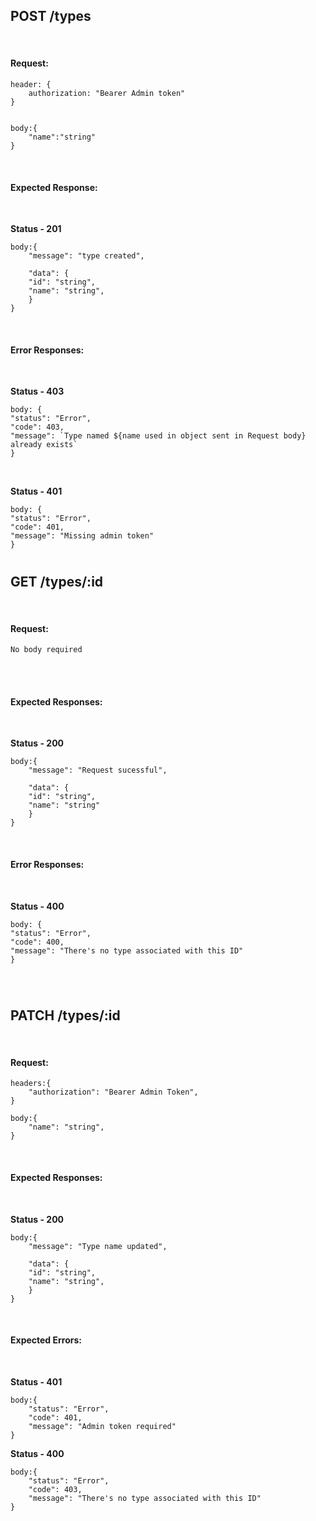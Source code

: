 ## POST /types

<br>

#### Request:

```
header: {
    authorization: "Bearer Admin token"
}

```

```

body:{
    "name":"string"
}
```

<br>

#### Expected Response:

<br>

**Status - 201**

```
body:{
    "message": "type created",

    "data": {
    "id": "string",
    "name": "string",
    }
}
```

<br>

#### Error Responses:

<br>

**Status - 403**

```
body: {
"status": "Error",
"code": 403,
"message": `Type named ${name used in object sent in Request body} already exists`
}
```

<br>

**Status - 401**

```
body: {
"status": "Error",
"code": 401,
"message": "Missing admin token"
}
```

#

## GET /types/:id

<br>

#### Request:

```
No body required
```

<br>
<br>

#### Expected Responses:

<br>

**Status - 200**

```
body:{
    "message": "Request sucessful",

    "data": {
    "id": "string",
    "name": "string"
    }
}
```

<br>

#### Error Responses:

<br>

**Status - 400**

```
body: {
"status": "Error",
"code": 400,
"message": "There's no type associated with this ID"
}
```

<br>

#

## PATCH /types/:id

<br>

#### Request:

```
headers:{
    "authorization": "Bearer Admin Token",
}
```

```
body:{
    "name": "string",
}
```

<br>

#### Expected Responses:

<br>

**Status - 200**

```
body:{
    "message": "Type name updated",

    "data": {
    "id": "string",
    "name": "string",
    }
}
```

<br>

#### Expected Errors:

<br>

**Status - 401**

```
body:{
    "status": "Error",
    "code": 401,
    "message": "Admin token required"
}
```

**Status - 400**

```
body:{
    "status": "Error",
    "code": 403,
    "message": "There's no type associated with this ID"
}
```

